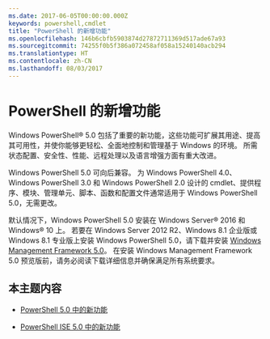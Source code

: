 ```yaml
---
ms.date: 2017-06-05T00:00:00.000Z
keywords: powershell,cmdlet
title: "PowerShell 的新增功能"
ms.openlocfilehash: 146b6cbfb5903874d27872711369d517ade67a93
ms.sourcegitcommit: 74255f0b5f386a072458af058a15240140acb294
ms.translationtype: HT
ms.contentlocale: zh-CN
ms.lasthandoff: 08/03/2017
---
```

# <a name="what39s-new-with-powershell"></a>PowerShell 的新增功能
Windows PowerShell® 5.0 包括了重要的新功能，这些功能可扩展其用途、提高其可用性，并使你能够更轻松、全面地控制和管理基于 Windows 的环境。  所需状态配置、安全性、性能、远程处理以及语言增强方面有重大改进。

Windows PowerShell 5.0 可向后兼容。 为 Windows PowerShell 4.0、Windows PowerShell 3.0 和 Windows PowerShell 2.0 设计的 cmdlet、提供程序、模块、管理单元、脚本、函数和配置文件通常适用于 Windows PowerShell 5.0，无需更改。

默认情况下，Windows PowerShell 5.0 安装在 Windows Server® 2016 和 Windows® 10 上。 若要在 Windows Server 2012 R2、Windows 8.1 企业版或 Windows 8.1 专业版上安装 Windows PowerShell 5.0，请下载并安装 [Windows Management Framework 5.0](https://go.microsoft.com/fwlink/?linkid=830436)。 在安装 Windows Management Framework 5.0 预览版前，请务必阅读下载详细信息并确保满足所有系统要求。

## <a name="in-this-topic"></a>本主题内容

-   [PowerShell 5.0 中的新功能](What-s-New-in-Windows-PowerShell-50.md)

-   [PowerShell ISE 5.0 中的新功能](What-s-New-in-the-PowerShell-50-ISE.md)

<!--
-   New features in Windows PowerShell 4.0

-   New features in Windows PowerShell 3.0
-->

